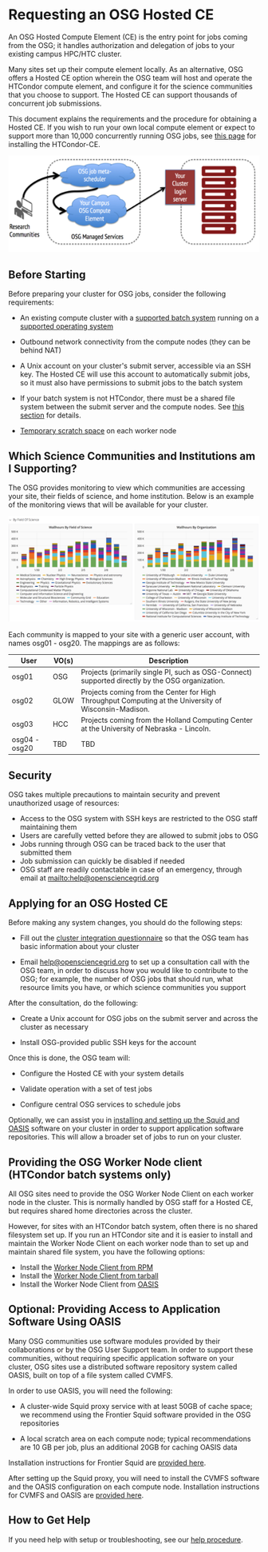 Requesting an OSG Hosted CE
===========================

An OSG Hosted Compute Element (CE) is the entry point for jobs coming from the OSG;
it handles authorization and delegation of jobs to your existing campus HPC/HTC cluster.

Many sites set up their compute element locally.
As an alternative, OSG offers a Hosted CE option
wherein the OSG team will host and operate the HTCondor compute element,
and configure it for the science communities that you choose to support.
The Hosted CE can support thousands of concurrent job submissions.

This document explains the requirements and the procedure for obtaining a Hosted CE.
If you wish to run your own local compute element or expect to support more than 10,000 concurrently running OSG jobs,
see [this page](/compute-element/install-htcondor-ce) for installing the HTCondor-CE.

![managed services diagram](/compute-element/img/managed_services_diagram.png)


Before Starting
---------------

Before preparing your cluster for OSG jobs, consider the following requirements:

-   An existing compute cluster with a [supported batch system](/index.md#prepare-the-batch-system)
    running on a [supported operating system](/release/supported_platforms)

-   Outbound network connectivity from the compute nodes (they can be behind NAT)

-   A Unix account on your cluster's submit server, accessible via an SSH key.
    The Hosted CE will use this account to automatically submit jobs,
    so it must also have permissions to submit jobs to the batch system

-   If your batch system is not HTCondor,
    there must be a shared file system between the submit server and the compute nodes.
    See [this section](#providing-the-osg-worker-node-client-htcondor-batch-systems-only) for details.

-   [Temporary scratch space](/worker-node/using-wn#for-site-administrators) on each worker node


Which Science Communities and Institutions am I Supporting?
-----------------------------------------------------------

The OSG provides monitoring to view which communities are accessing your site, their fields of science, and home institution.
Below is an example of the monitoring views that will be available for your cluster.

![monitoring graphs](/compute-element/img/monitoring_graphs.png)

Each community is mapped to your site with a generic user account, with names osg01 - osg20. The mappings are as follows:

| User | VO(s) | Description |
| ---- | ----- | ----- |
| osg01 | OSG | Projects (primarily single PI, such as OSG-Connect) supported directly by the OSG organization. |
| osg02 | GLOW | Projects coming from the Center for High Throughput Computing at the University of Wisconsin-Madison. |
| osg03 | HCC | Projects coming from the Holland Computing Center at the University of Nebraska - Lincoln. |
| osg04 - osg20 | TBD | TBD |

Security
--------

OSG takes multiple precautions to maintain security and prevent unauthorized
usage of resources:

-   Access to the OSG system with SSH keys are restricted to the OSG staff maintaining them
-   Users are carefully vetted before they are allowed to submit jobs to OSG
-   Jobs running through OSG can be traced back to the user that submitted them
-   Job submission can quickly be disabled if needed
-   OSG staff are readily contactable in case of an emergency,
    through email at <mailto:help@opensciencegrid.org>


Applying for an OSG Hosted CE
-----------------------------

Before making any system changes, you should do the following steps:

-   Fill out the [cluster integration questionnaire](https://docs.google.com/forms/d/e/1FAIpQLSf_pJ3Xlf2N9v5I1GK9oA9HVIxNeRikEq_T1GY0ijaUMy9cIA/viewform)
    so that the OSG team has basic information about your cluster

-   Email [help@opensciencegrid.org](mailto:help@opensciencegrid.org)
    to set up a consultation call with the OSG team,
    in order to discuss how you would like to contribute to the OSG;
    for example, the number of OSG jobs that should run, what resource limits you have,
    or which science communities you support

After the consultation, do the following:

-   Create a Unix account for OSG jobs on the submit server and across the cluster as necessary

-   Install OSG-provided public SSH keys for the account

Once this is done, the OSG team will:

-   Configure the Hosted CE with your system details

-   Validate operation with a set of test jobs

-   Configure central OSG services to schedule jobs

Optionally, we can assist you in
[installing and setting up the Squid and OASIS](#optional-providing-access-to-application-software-using-oasis)
software on your cluster in order to support application software repositories.
This will allow a broader set of jobs to run on your cluster.


Providing the OSG Worker Node client (HTCondor batch systems only)
------------------------------------------------------------------

All OSG sites need to provide the OSG Worker Node Client on each worker node in the cluster.
This is normally handled by OSG staff for a Hosted CE, but requires shared home directories across the cluster.

However, for sites with an HTCondor batch system, often there is no shared filesystem set up.
If you run an HTCondor site and it is easier to install and maintain the Worker Node Client on each worker node than to
set up and maintain shared file system, you have the following options:

-   Install the [Worker Node Client from RPM](/worker-node/install-wn)
-   Install the [Worker Node Client from tarball](/worker-node/install-wn-tarball)
-   Install the Worker Node Client from [OASIS](/worker-node/install-wn-oasis)


**Optional**: Providing Access to Application Software Using OASIS
------------------------------------------------------------------

Many OSG communities use software modules provided by their collaborations or by the OSG User Support team.
In order to support these communities, without requiring specific application software on your cluster,
OSG sites use a distributed software repository system called OASIS,
built on top of a file system called CVMFS.

In order to use OASIS, you will need the following:

-   A cluster-wide Squid proxy service with at least 50GB of cache space;
    we recommend using the Frontier Squid software provided in the OSG repositories

-   A local scratch area on each compute node; typical recommendations are 10 GB per job,
    plus an additional 20GB for caching OASIS data

Installation instructions for Frontier Squid are [provided here](/data/frontier-squid).

After setting up the Squid proxy, you will need to install the CVMFS software and the OASIS configuration
on each compute node.
Installation instructions for CVMFS and OASIS are [provided here](/worker-node/install-cvmfs).


How to Get Help
---------------

If you need help with setup or troubleshooting, see our [help procedure](/common/help).


